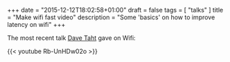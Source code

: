 +++
date = "2015-12-12T18:02:58+01:00"
draft = false
tags = [ "talks" ]
title = "Make wifi fast video"
description = "Some 'basics' on how to improve latency on wifi"
+++

The most recent talk [Dave Taht](http://the-edge.taht.net) gave on Wifi:

{{< youtube Rb-UnHDw02o >}}
